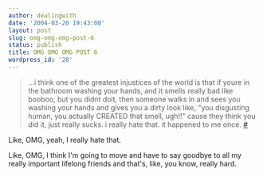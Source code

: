 ```yaml
---
author: dealingwith
date: '2004-03-20 19:43:00'
layout: post
slug: omg-omg-omg-post-6
status: publish
title: OMG OMG OMG POST 6
wordpress_id: '28'
---
```


> ...i think one of the greatest injustices of the world is that if youre in
the bathroom washing your hands, and it smells really bad like booboo, but you
didnt doit, then someone walks in and sees you washing your hands and gives
you a dirty look like, "you disgusting human, you actually CREATED that smell,
ugh!!" cause they think you did it, just really sucks. i really hate that. it
happened to me once. [#][1]


Like, OMG, yeah, I really hate that.

Like, OMG, I think I'm going to move and have to say goodbye to all my really
important lifelong friends and that's, like, you know, really hard.

   [1]: http://www.livejournal.com/users/littlebluebook/46941.html#cutid1

